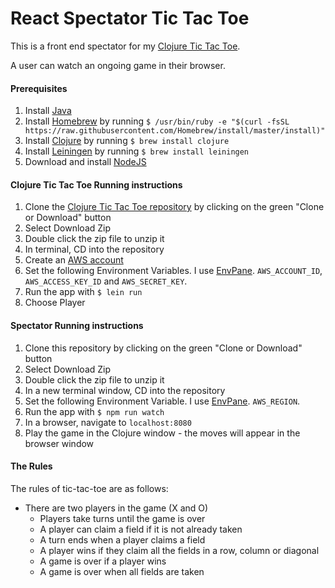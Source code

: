 # React Spectator Tic Tac Toe

This is a front end spectator for my [Clojure Tic Tac
Toe](https://github.com/pelensky/clojure_ttt).

A user can watch an ongoing game in their browser. 

#### Prerequisites 
1. Install
[Java](http://www.oracle.com/technetwork/java/javase/downloads/index.html)
2. Install [Homebrew](https://brew.sh/) by running `$ /usr/bin/ruby -e
"$(curl -fsSL
https://raw.githubusercontent.com/Homebrew/install/master/install)"`
3. Install [Clojure](https://clojure.org/guides/getting_started) by
running `$ brew install clojure`
4. Install [Leiningen](https://leiningen.org/) by running `$ brew install leiningen`
5. Download and install [NodeJS](https://nodejs.org/en/)

#### Clojure Tic Tac Toe Running instructions
1. Clone the [Clojure Tic Tac Toe repository](https://github.com/pelensky/clojure_ttt) by clicking on the green "Clone or Download"
button
2. Select Download Zip
3. Double click the zip file to unzip it
4. In terminal, CD into the repository
5. Create an [AWS account](https://aws.amazon.com/) 
6. Set the following Environment Variables. I use
[EnvPane](https://github.com/hschmidt/EnvPane).
`AWS_ACCOUNT_ID`, `AWS_ACCESS_KEY_ID` and `AWS_SECRET_KEY`.
7. Run the app with `$ lein run`
9. Choose Player

#### Spectator Running instructions
1. Clone this repository by clicking on the green "Clone or Download"
button
2. Select Download Zip
3. Double click the zip file to unzip it
4. In a new terminal window, CD into the repository
5. Set the following Environment Variable. I use
[EnvPane](https://github.com/hschmidt/EnvPane).
`AWS_REGION`.
7. Run the app with `$ npm run watch`
8. In a browser, navigate to `localhost:8080`
9. Play the game in the Clojure window - the moves will appear in the browser
   window

#### The Rules

The rules of tic-tac-toe are as follows:

* There are two players in the game (X and O)
  * Players take turns until the game is over
  * A player can claim a field if it is not already taken
  * A turn ends when a player claims a field
  * A player wins if they claim all the fields in a row, column
  or diagonal
  * A game is over if a player wins
  * A game is over when all fields are taken
